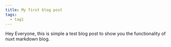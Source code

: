 ```yaml
---
title: My first blog post
tags:
  - tag1
---
```


Hey Everyone, this is simple a test blog post to show you
the functionality of nuxt markdown blog.
